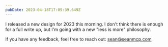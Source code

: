```yaml
---
pubDate: 2023-04-18T17:09:39.649Z
---
```


I released a new design for 2023 this morning. I don't think there is enough for
a full write up, but I'm going with a new "less is more" philosophy.

If you have any feedback, feel free to reach out: sean@seanmcp.com
